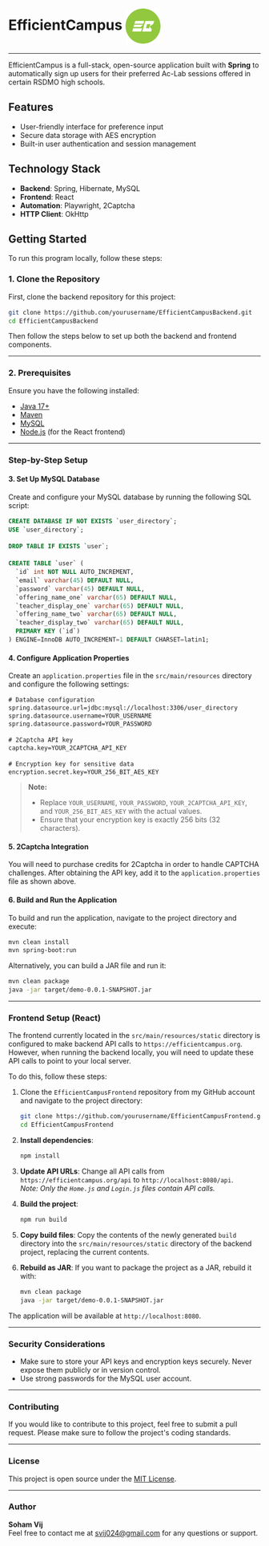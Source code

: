 # EfficientCampus <img src="src/main/resources/static/logo192.png" width="70" height="70" align="center">

---

EfficientCampus is a full-stack, open-source application built with **Spring** to automatically sign up users for their preferred Ac-Lab sessions offered in certain RSDMO high schools.

## **Features**
- User-friendly interface for preference input
- Secure data storage with AES encryption
- Built-in user authentication and session management

## **Technology Stack**
- **Backend**: Spring, Hibernate, MySQL
- **Frontend**: React
- **Automation**: Playwright, 2Captcha
- **HTTP Client**: OkHttp

## **Getting Started**

To run this program locally, follow these steps:

### **1. Clone the Repository**

First, clone the backend repository for this project:

```bash
git clone https://github.com/yourusername/EfficientCampusBackend.git
cd EfficientCampusBackend
```

Then follow the steps below to set up both the backend and frontend components.

---

### **2. Prerequisites**

Ensure you have the following installed:
- [Java 17+](https://www.oracle.com/java/technologies/javase-jdk17-downloads.html)
- [Maven](https://maven.apache.org/install.html)
- [MySQL](https://dev.mysql.com/downloads/installer/)
- [Node.js](https://nodejs.org/en/) (for the React frontend)

---

### **Step-by-Step Setup**

#### **3. Set Up MySQL Database**

Create and configure your MySQL database by running the following SQL script:

```sql
CREATE DATABASE IF NOT EXISTS `user_directory`;
USE `user_directory`;

DROP TABLE IF EXISTS `user`;

CREATE TABLE `user` (
  `id` int NOT NULL AUTO_INCREMENT,
  `email` varchar(45) DEFAULT NULL,
  `password` varchar(45) DEFAULT NULL,
  `offering_name_one` varchar(65) DEFAULT NULL,
  `teacher_display_one` varchar(65) DEFAULT NULL,
  `offering_name_two` varchar(65) DEFAULT NULL,
  `teacher_display_two` varchar(65) DEFAULT NULL,
  PRIMARY KEY (`id`)
) ENGINE=InnoDB AUTO_INCREMENT=1 DEFAULT CHARSET=latin1;
```

#### **4. Configure Application Properties**

Create an `application.properties` file in the `src/main/resources` directory and configure the following settings:

```properties
# Database configuration
spring.datasource.url=jdbc:mysql://localhost:3306/user_directory
spring.datasource.username=YOUR_USERNAME
spring.datasource.password=YOUR_PASSWORD

# 2Captcha API key
captcha.key=YOUR_2CAPTCHA_API_KEY

# Encryption key for sensitive data
encryption.secret.key=YOUR_256_BIT_AES_KEY
```

> **Note:**
> - Replace `YOUR_USERNAME`, `YOUR_PASSWORD`, `YOUR_2CAPTCHA_API_KEY`, and `YOUR_256_BIT_AES_KEY` with the actual values.
> - Ensure that your encryption key is exactly 256 bits (32 characters).

#### **5. 2Captcha Integration**

You will need to purchase credits for 2Captcha in order to handle CAPTCHA challenges. After obtaining the API key, add it to the `application.properties` file as shown above.

#### **6. Build and Run the Application**

To build and run the application, navigate to the project directory and execute:

```bash
mvn clean install
mvn spring-boot:run
```

Alternatively, you can build a JAR file and run it:

```bash
mvn clean package
java -jar target/demo-0.0.1-SNAPSHOT.jar
```

---

### **Frontend Setup (React)**

The frontend currently located in the `src/main/resources/static` directory is configured to 
make backend API calls to `https://efficientcampus.org`. However, when running the backend locally, 
you will need to update these API calls to point to your local server.

To do this, follow these steps:

1. Clone the `EfficientCampusFrontend` repository from my GitHub account and navigate to the project directory:

    ```bash
    git clone https://github.com/yourusername/EfficientCampusFrontend.git
    cd EfficientCampusFrontend
    ```

2. **Install dependencies**:
   ```bash
   npm install
   ```

3. **Update API URLs**:
   Change all API calls from `https://efficientcampus.org/api` to `http://localhost:8080/api`.  
   *Note: Only the `Home.js` and `Login.js` files contain API calls.*

4. **Build the project**:
   ```bash
   npm run build
   ```

5. **Copy build files**:
   Copy the contents of the newly generated `build` directory into the `src/main/resources/static` directory of the backend project, replacing the current contents.

6. **Rebuild as JAR**:
   If you want to package the project as a JAR, rebuild it with:
   ```bash
   mvn clean package
   java -jar target/demo-0.0.1-SNAPSHOT.jar
   ```

The application will be available at `http://localhost:8080`.

---

### **Security Considerations**

- Make sure to store your API keys and encryption keys securely. Never expose them publicly or in version control.
- Use strong passwords for the MySQL user account.

---

### **Contributing**

If you would like to contribute to this project, feel free to submit a pull request. Please make sure to follow the project's coding standards.

---

### **License**

This project is open source under the [MIT License](https://opensource.org/licenses/MIT).

---

### **Author**

**Soham Vij**  
Feel free to contact me at [svij024@gmail.com](mailto:svij024@gmail.com) for any questions or support.